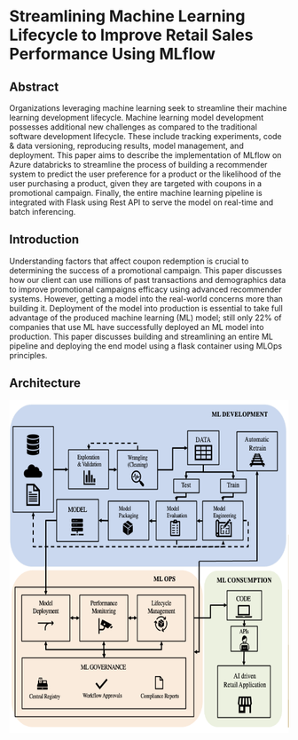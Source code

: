 # Streamlining Machine Learning Lifecycle to Improve Retail Sales Performance Using MLflow

## Abstract

Organizations leveraging machine learning seek to streamline their machine learning development lifecycle. Machine learning model development possesses additional new challenges as compared to the traditional software development lifecycle. These include tracking experiments, code & data versioning, reproducing results, model management, and deployment. This paper aims to describe the implementation of MLflow on Azure databricks to streamline the process of building a recommender system to predict the user preference for a product or the likelihood of the user purchasing a product, given they are targeted with coupons in a promotional campaign. Finally, the entire machine learning pipeline is integrated with Flask using Rest API to
serve the model on real-time and batch inferencing.

## Introduction

Understanding factors that affect coupon redemption is crucial to determining the success of a promotional campaign. This paper discusses how our client can use millions of past transactions and demographics data to improve promotional campaigns efficacy using advanced recommender systems. However, getting a model into the real-world concerns more than building it. Deployment of the model into production is essential to take full advantage of the produced machine learning (ML) model; still only 22% of companies that use ML have successfully deployed an ML model into production. This paper discusses building and streamlining an entire ML pipeline and deploying the end model using a flask container using MLOps principles.

## Architecture

<img src="others/methodology.png" alt="methodology" width="800" height="600"/>
